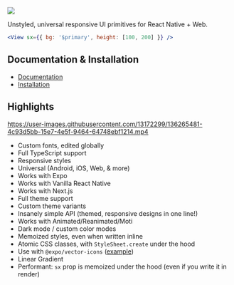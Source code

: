 <a href="https://dripsy.xyz"><img src="https://dripsy.xyz/og.png" /></a>

Unstyled, universal responsive UI primitives for React Native + Web.

```jsx
<View sx={{ bg: '$primary', height: [100, 200] }} />
```

## Documentation & Installation

- [Documentation](https://dripsy.xyz)
- [Installation](https://dripsy.xyz/get-started/installation)

## Highlights

https://user-images.githubusercontent.com/13172299/136265481-4c93d5bb-15e7-4e5f-9464-64748ebf1214.mp4

- Custom fonts, edited globally
- Full TypeScript support
- Responsive styles
- Universal (Android, iOS, Web, & more)
- Works with Expo
- Works with Vanilla React Native
- Works with Next.js
- Full theme support
- Custom theme variants
- Insanely simple API (themed, responsive designs in one line!)
- Works with Animated/Reanimated/Moti
- Dark mode / custom color modes
- Memoized styles, even when written inline
- Atomic CSS classes, with `StyleSheet.create` under the hood
- Use with `@expo/vector-icons` ([example](https://github.com/nandorojo/dripsy/issues/112))
- Linear Gradient
- Performant: `sx` prop is memoized under the hood (even if you write it in render)
